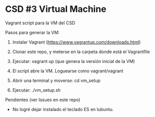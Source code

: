# CSD #3 Virtual Machine
Vagrant script para la VM del CSD

Pasos para generar la VM:

1. Instalar Vagrant (https://www.vagrantup.com/downloads.html)

2. Clonar este repo, y meterse en la carpeta donde está el Vagrantfile

3. Ejecutar: vagrant up (que genera la versión inicial de la VM)

4. El script abre la VM. Loguearse como vagrant/vagrant

5. Abrir una terminal y moverse: cd vm_setup

6. Ejecutar: ./vm_setup.sh

Pendientes (ver Issues en este repo)
- No logré dejar instalado el teclado ES en lubuntu.
